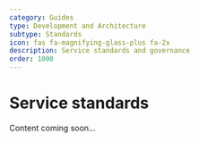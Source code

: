 ```yaml
---
category: Guides
type: Development and Architecture
subtype: Standards
icon: fas fa-magnifying-glass-plus fa-2x
description: Service standards and governance
order: 1000
---
```


# Service standards

Content coming soon...